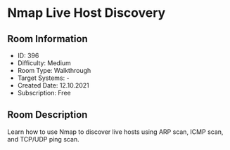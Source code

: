 ﻿# Nmap Live Host Discovery

## Room Information
- ID: 396
- Difficulty: Medium
- Room Type: Walkthrough
- Target Systems: -
- Created Date: 12.10.2021
- Subscription: Free

## Room Description
Learn how to use Nmap to discover live hosts using ARP scan, ICMP scan, and TCP/UDP ping scan.
